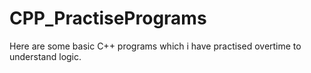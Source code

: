 # CPP_PractisePrograms
Here are some basic C++ programs which i have practised overtime to understand logic.

